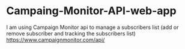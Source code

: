 # Campaing-Monitor-API-web-app
I am using Campaign Monitor api to manage a subscribers list (add or remove subscriber and tracking the subscribers list) https://www.campaignmonitor.com/api/

